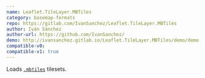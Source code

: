 ```yaml
---
name: Leaflet.TileLayer.MBTiles
category: basemap-formats
repo: https://gitlab.com/IvanSanchez/Leaflet.TileLayer.MBTiles
author: Iván Sánchez
author-url: https://github.com/IvanSanchez/
demo: http://ivansanchez.gitlab.io/Leaflet.TileLayer.MBTiles/demo/demo.html
compatible-v0:
compatible-v1: true
---
```


Loads <a href="https://github.com/mapbox/mbtiles-spec"><code>.mbtiles</code></a> tilesets.
